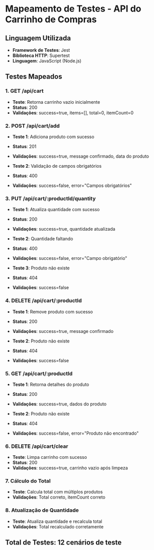# Mapeamento de Testes - API do Carrinho de Compras

## Linguagem Utilizada
- **Framework de Testes**: Jest
- **Biblioteca HTTP**: Supertest
- **Linguagem**: JavaScript (Node.js)

## Testes Mapeados

### 1. GET /api/cart
- **Teste**: Retorna carrinho vazio inicialmente
- **Status**: 200
- **Validações**: success=true, items=[], total=0, itemCount=0

### 2. POST /api/cart/add
- **Teste 1**: Adiciona produto com sucesso
- **Status**: 201
- **Validações**: success=true, message confirmado, data do produto

- **Teste 2**: Validação de campos obrigatórios
- **Status**: 400
- **Validações**: success=false, error="Campos obrigatórios"

### 3. PUT /api/cart/:productId/quantity
- **Teste 1**: Atualiza quantidade com sucesso
- **Status**: 200
- **Validações**: success=true, quantidade atualizada

- **Teste 2**: Quantidade faltando
- **Status**: 400
- **Validações**: success=false, error="Campo obrigatório"

- **Teste 3**: Produto não existe
- **Status**: 404
- **Validações**: success=false

### 4. DELETE /api/cart/:productId
- **Teste 1**: Remove produto com sucesso
- **Status**: 200
- **Validações**: success=true, message confirmado

- **Teste 2**: Produto não existe
- **Status**: 404
- **Validações**: success=false

### 5. GET /api/cart/:productId
- **Teste 1**: Retorna detalhes do produto
- **Status**: 200
- **Validações**: success=true, dados do produto

- **Teste 2**: Produto não existe
- **Status**: 404
- **Validações**: success=false, error="Produto não encontrado"

### 6. DELETE /api/cart/clear
- **Teste**: Limpa carrinho com sucesso
- **Status**: 200
- **Validações**: success=true, carrinho vazio após limpeza

### 7. Cálculo do Total
- **Teste**: Calcula total com múltiplos produtos
- **Validações**: Total correto, itemCount correto

### 8. Atualização de Quantidade
- **Teste**: Atualiza quantidade e recalcula total
- **Validações**: Total recalculado corretamente

## Total de Testes: 12 cenários de teste
